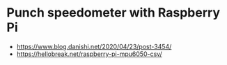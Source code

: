 # Punch speedometer with Raspberry Pi

- https://www.blog.danishi.net/2020/04/23/post-3454/
- https://hellobreak.net/raspberry-pi-mpu6050-csv/
